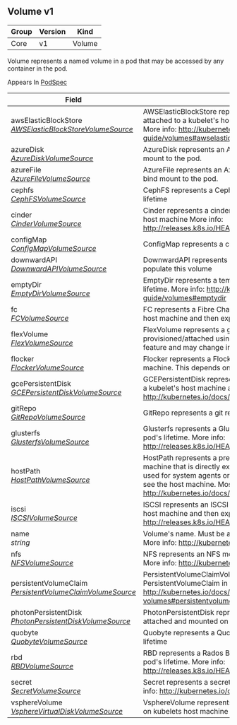 ## Volume v1

Group        | Version     | Kind
------------ | ---------- | -----------
Core | v1 | Volume



Volume represents a named volume in a pod that may be accessed by any container in the pod.

<aside class="notice">
Appears In  <a href="#podspec-v1">PodSpec</a> </aside>

Field        | Description
------------ | -----------
awsElasticBlockStore <br /> *[AWSElasticBlockStoreVolumeSource](#awselasticblockstorevolumesource-v1)*  | AWSElasticBlockStore represents an AWS Disk resource that is attached to a kubelet's host machine and then exposed to the pod. More info: http://kubernetes.io/docs/user-guide/volumes#awselasticblockstore
azureDisk <br /> *[AzureDiskVolumeSource](#azurediskvolumesource-v1)*  | AzureDisk represents an Azure Data Disk mount on the host and bind mount to the pod.
azureFile <br /> *[AzureFileVolumeSource](#azurefilevolumesource-v1)*  | AzureFile represents an Azure File Service mount on the host and bind mount to the pod.
cephfs <br /> *[CephFSVolumeSource](#cephfsvolumesource-v1)*  | CephFS represents a Ceph FS mount on the host that shares a pod's lifetime
cinder <br /> *[CinderVolumeSource](#cindervolumesource-v1)*  | Cinder represents a cinder volume attached and mounted on kubelets host machine More info: http://releases.k8s.io/HEAD/examples/mysql-cinder-pd/README.md
configMap <br /> *[ConfigMapVolumeSource](#configmapvolumesource-v1)*  | ConfigMap represents a configMap that should populate this volume
downwardAPI <br /> *[DownwardAPIVolumeSource](#downwardapivolumesource-v1)*  | DownwardAPI represents downward API about the pod that should populate this volume
emptyDir <br /> *[EmptyDirVolumeSource](#emptydirvolumesource-v1)*  | EmptyDir represents a temporary directory that shares a pod's lifetime. More info: http://kubernetes.io/docs/user-guide/volumes#emptydir
fc <br /> *[FCVolumeSource](#fcvolumesource-v1)*  | FC represents a Fibre Channel resource that is attached to a kubelet's host machine and then exposed to the pod.
flexVolume <br /> *[FlexVolumeSource](#flexvolumesource-v1)*  | FlexVolume represents a generic volume resource that is provisioned/attached using an exec based plugin. This is an alpha feature and may change in future.
flocker <br /> *[FlockerVolumeSource](#flockervolumesource-v1)*  | Flocker represents a Flocker volume attached to a kubelet's host machine. This depends on the Flocker control service being running
gcePersistentDisk <br /> *[GCEPersistentDiskVolumeSource](#gcepersistentdiskvolumesource-v1)*  | GCEPersistentDisk represents a GCE Disk resource that is attached to a kubelet's host machine and then exposed to the pod. More info: http://kubernetes.io/docs/user-guide/volumes#gcepersistentdisk
gitRepo <br /> *[GitRepoVolumeSource](#gitrepovolumesource-v1)*  | GitRepo represents a git repository at a particular revision.
glusterfs <br /> *[GlusterfsVolumeSource](#glusterfsvolumesource-v1)*  | Glusterfs represents a Glusterfs mount on the host that shares a pod's lifetime. More info: http://releases.k8s.io/HEAD/examples/volumes/glusterfs/README.md
hostPath <br /> *[HostPathVolumeSource](#hostpathvolumesource-v1)*  | HostPath represents a pre-existing file or directory on the host machine that is directly exposed to the container. This is generally used for system agents or other privileged things that are allowed to see the host machine. Most containers will NOT need this. More info: http://kubernetes.io/docs/user-guide/volumes#hostpath
iscsi <br /> *[ISCSIVolumeSource](#iscsivolumesource-v1)*  | ISCSI represents an ISCSI Disk resource that is attached to a kubelet's host machine and then exposed to the pod. More info: http://releases.k8s.io/HEAD/examples/volumes/iscsi/README.md
name <br /> *string*  | Volume's name. Must be a DNS_LABEL and unique within the pod. More info: http://kubernetes.io/docs/user-guide/identifiers#names
nfs <br /> *[NFSVolumeSource](#nfsvolumesource-v1)*  | NFS represents an NFS mount on the host that shares a pod's lifetime More info: http://kubernetes.io/docs/user-guide/volumes#nfs
persistentVolumeClaim <br /> *[PersistentVolumeClaimVolumeSource](#persistentvolumeclaimvolumesource-v1)*  | PersistentVolumeClaimVolumeSource represents a reference to a PersistentVolumeClaim in the same namespace. More info: http://kubernetes.io/docs/user-guide/persistent-volumes#persistentvolumeclaims
photonPersistentDisk <br /> *[PhotonPersistentDiskVolumeSource](#photonpersistentdiskvolumesource-v1)*  | PhotonPersistentDisk represents a PhotonController persistent disk attached and mounted on kubelets host machine
quobyte <br /> *[QuobyteVolumeSource](#quobytevolumesource-v1)*  | Quobyte represents a Quobyte mount on the host that shares a pod's lifetime
rbd <br /> *[RBDVolumeSource](#rbdvolumesource-v1)*  | RBD represents a Rados Block Device mount on the host that shares a pod's lifetime. More info: http://releases.k8s.io/HEAD/examples/volumes/rbd/README.md
secret <br /> *[SecretVolumeSource](#secretvolumesource-v1)*  | Secret represents a secret that should populate this volume. More info: http://kubernetes.io/docs/user-guide/volumes#secrets
vsphereVolume <br /> *[VsphereVirtualDiskVolumeSource](#vspherevirtualdiskvolumesource-v1)*  | VsphereVolume represents a vSphere volume attached and mounted on kubelets host machine

